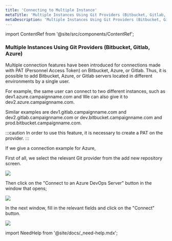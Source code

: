 ```yaml
---
title: 'Connecting to Multiple Instance'
metaTitle: 'Multiple Instances Using Git Providers (Bitbucket, Gitlab, Azure)'
metaDescription: 'Multiple Instances Using Git Providers (Bitbucket, Gitlab, Azure)'
---
```


import ContentRef from '@site/src/components/ContentRef';

### Multiple Instances Using Git Providers (Bitbucket, Gitlab, Azure)

Multiple connection features have been introduced for connections made with PAT (Personnel Access Token) on Bitbucket, Azure, or Gitlab. Thus, it is possible to add Bitbucket, Azure, or Gitlab servers located in different environments by a single user.

For example, the same user can connect to two different instances, such as dev1.azure.campaignname.com and
We can also give it to dev2.azure.campaignname.com.

Similar examples are dev1.gitlab.campaignname.com and dev2.gitlab.campaignname.com or dev.bitbucket.campaignname.com and prod.bitbucket.campaignname.com.

:::caution
In order to use this feature, it is necessary to create a PAT on the provider.
:::

If we give a connection example for Azure,

First of all, we select the relevant Git provider from the add new repository screen.

![](<https://cdn.appcircle.io/docs/assets/azure-m-repo.png>)

Then click on the "Connect to an Azure DevOps Server" button in the window that opens;

![](<https://cdn.appcircle.io/docs/assets/azure-m-repo-1.png>)

In the next window, fill in the relevant fields and click on the "Connect" button.

![](<https://cdn.appcircle.io/docs/assets/azure-m-repo-2.png>)

import NeedHelp from '@site/docs/\_need-help.mdx';

<NeedHelp />